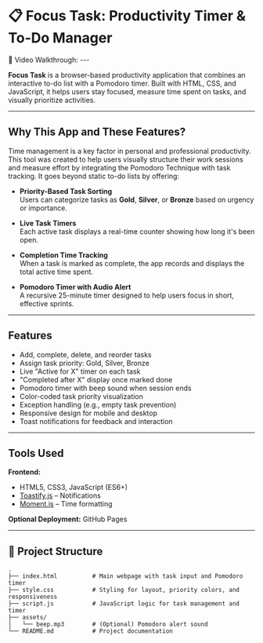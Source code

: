 # 📋 Focus Task: Productivity Timer & To-Do Manager  
🎥 Video Walkthrough: ---

**Focus Task** is a browser-based productivity application that combines an interactive to-do list with a Pomodoro timer. Built with HTML, CSS, and JavaScript, it helps users stay focused, measure time spent on tasks, and visually prioritize activities.

---

## Why This App and These Features?

Time management is a key factor in personal and professional productivity. This tool was created to help users visually structure their work sessions and measure effort by integrating the Pomodoro Technique with task tracking. It goes beyond static to-do lists by offering:

- **Priority-Based Task Sorting**  
  Users can categorize tasks as **Gold**, **Silver**, or **Bronze** based on urgency or importance.

- **Live Task Timers**  
  Each active task displays a real-time counter showing how long it's been open.

- **Completion Time Tracking**  
  When a task is marked as complete, the app records and displays the total active time spent.

- **Pomodoro Timer with Audio Alert**  
  A recursive 25-minute timer designed to help users focus in short, effective sprints.

---

## Features

- Add, complete, delete, and reorder tasks  
- Assign task priority: Gold, Silver, Bronze  
- Live "Active for X" timer on each task  
- "Completed after X" display once marked done  
- Pomodoro timer with beep sound when session ends  
- Color-coded task priority visualization  
- Exception handling (e.g., empty task prevention)  
- Responsive design for mobile and desktop  
- Toast notifications for feedback and interaction

---

## Tools Used

**Frontend:**
- HTML5, CSS3, JavaScript (ES6+)
- [Toastify.js](https://www.npmjs.com/package/toastify-js) – Notifications  
- [Moment.js](https://momentjs.com/) – Time formatting

**Optional Deployment:** GitHub Pages

---

## 📁 Project Structure

```plaintext
.
├── index.html          # Main webpage with task input and Pomodoro timer
├── style.css           # Styling for layout, priority colors, and responsiveness
├── script.js           # JavaScript logic for task management and timer
├── assets/
│   └── beep.mp3        # (Optional) Pomodoro alert sound
└── README.md           # Project documentation

